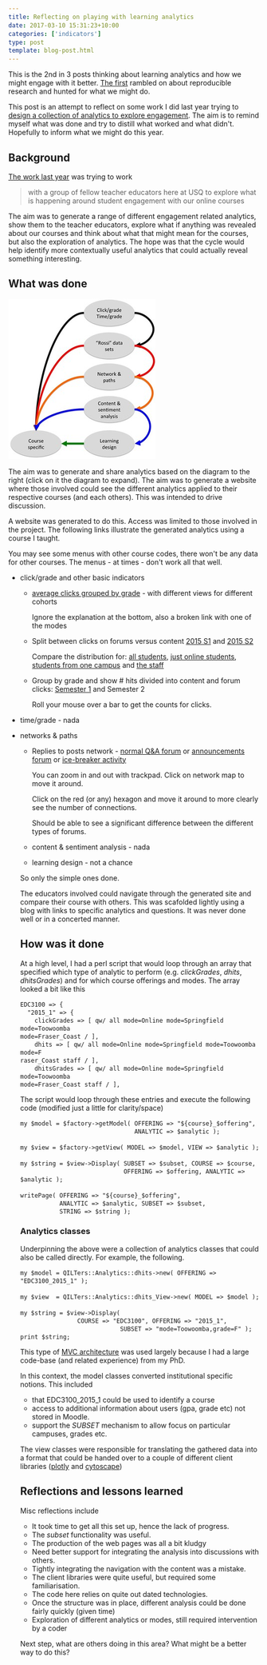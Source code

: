 ```yaml
---
title: Reflecting on playing with learning analytics
date: 2017-03-10 15:31:23+10:00
categories: ['indicators']
type: post
template: blog-post.html
---
```

This is the 2nd in 3 posts thinking about learning analytics and how we might engage with it better. [The first](http://djon.es/blog/2017/03/08/thinking-about-more-reproducible-research-and-learning-analytics/) rambled on about reproducible research and hunted for what we might do.

This post is an attempt to reflect on some work I did last year trying to [design a collection of analytics to explore engagement](http://djon.es/blog/2016/04/14/designing-a-collection-of-analytics-to-explore-engagement/). The aim is to remind myself what was done and try to distill what worked and what didn't. Hopefully to inform what we might do this year.

## Background

[The work last year](http://djon.es/blog/2016/04/14/designing-a-collection-of-analytics-to-explore-engagement/) was trying to work

> with a group of fellow teacher educators here at USQ to explore what is happening around student engagement with our online courses

The aim was to generate a range of different engagement related analytics, show them to the teacher educators, explore what if anything was revealed about our courses and think about what that might mean for the courses, but also the exploration of analytics. The hope was that the cycle would help identify more contextually useful analytics that could actually reveal something interesting.

## What was done

[![Version 1 of process](images/26380443975_d89aeb5ff8_n.jpg)](https://www.flickr.com/photos/david_jones/26380443975/in/dateposted-public/ "Version 1 of process")
<script async src="//embedr.flickr.com/assets/client-code.js" charset="utf-8"></script>

The aim was to generate and share analytics based on the diagram to the right (click on it the diagram to expand). The aim was to generate a website where those involved could see the different analytics applied to their respective courses (and each others). This was intended to drive discussion.

A website was generated to do this. Access was limited to those involved in the project. The following links illustrate the generated analytics using a course I taught.

You may see some menus with other course codes, there won't be any data for other courses. The menus - at times - don't work all that well.

- click/grade and other basic indicators
    - [average clicks grouped by grade](http://djon.es/EDC3100/2015_1/clickGrades/) - with different views for different cohorts
        
        Ignore the explanation at the bottom, also a broken link with one of the modes
        
    - Split between clicks on forums versus content [2015 S1](http://djon.es/qilters/EDC3100/2015_1/dhits/) and [2015 S2](http://djon.es/qilters/EDC3100/2015_1/dhits/)
        
        Compare the distribution for: [all students](http://djon.es/qilters/EDC3100/2015_1/dhits/index.html), [just online students](http://djon.es/qilters/EDC3100/2015_1/dhits/mode=Online.html), [students from one campus](http://djon.es/qilters/EDC3100/2015_1/dhits/mode=Springfield.html) and [the staff](http://djon.es/qilters/EDC3100/2015_1/dhits/staff.html)
        
    - Group by grade and show # hits divided into content and forum clicks: [Semester 1](http://djon.es/qilters/EDC3100/2015_1/dhitsGrades/) and Semester 2
        
        Roll your mouse over a bar to get the counts for clicks.
        
- time/grade - nada
- networks & paths
    
    - Replies to posts network - [normal Q&A forum](http://djon.es/qilters/EDC3100/2015_1/postsNetwork/) or [announcements forum](http://djon.es/qilters/EDC3100/2015_1/postsNetwork/forum=49765.html) or [ice-breaker activity](http://djon.es/qilters/EDC3100/2015_1/postsNetwork/forum=49752.html)
        
        You can zoom in and out with trackpad. Click on network map to move it around.
        
        Click on the red (or any) hexagon and move it around to more clearly see the number of connections.
        
        Should be able to see a significant difference between the different types of forums.
        
    - content & sentiment analysis - nada
    - learning design - not a chance
    
    So only the simple ones done.
    
    The educators involved could navigate through the generated site and compare their course with others. This was scafolded lightly using a blog with links to specific analytics and questions. It was never done well or in a concerted manner.
    
    ## How was it done
    
    At a high level, I had a perl script that would loop through an array that specified which type of analytic to perform (e.g. _clickGrades_, _dhits_, _dhitsGrades_) and for which course offerings and modes. The array looked a bit like this
    
    ```
    EDC3100 => {
      "2015_1" => {
        clickGrades => [ qw/ all mode=Online mode=Springfield mode=Toowoomba 
    mode=Fraser_Coast / ],
        dhits => [ qw/ all mode=Online mode=Springfield mode=Toowoomba mode=F
    raser_Coast staff / ],
        dhitsGrades => [ qw/ all mode=Online mode=Springfield mode=Toowoomba 
    mode=Fraser_Coast staff / ],
    
    ```
    
    The script would loop through these entries and execute the following code (modified just a little for clarity/space)
    
    ```
    my $model = $factory->getModel( OFFERING => "${course}_$offering",
                                    ANALYTIC => $analytic );
    
    my $view = $factory->getView( MODEL => $model, VIEW => $analytic );
    
    my $string = $view->Display( SUBSET => $subset, COURSE => $course, 
                                 OFFERING => $offering, ANALYTIC => $analytic );
    
    writePage( OFFERING => "${course}_$offering",
               ANALYTIC => $analytic, SUBSET => $subset,
               STRING => $string );
    
    ```
    
    ### Analytics classes
    
    Underpinning the above were a collection of analytics classes that could also be called directly. For example, the following.
    
    ```
    my $model = QILTers::Analytics::dhits->new( OFFERING => "EDC3100_2015_1" );
    
    my $view  = QILTers::Analytics::dhits_View->new( MODEL => $model );
    
    my $string = $view->Display(
                    COURSE => "EDC3100", OFFERING => "2015_1",
                                SUBSET => "mode=Toowoomba,grade=F" );
    print $string;
    
    ```
    
    This type of [MVC architecture](https://en.wikipedia.org/wiki/Model%E2%80%93view%E2%80%93controller) was used largely because I had a large code-base (and related experience) from my PhD.
    
    In this context, the model classes converted institutional specific notions. This included
    
    - that EDC3100\_2015\_1 could be used to identify a course
    - access to additional information about users (gpa, grade etc) not stored in Moodle.
    - support the _SUBSET_ mechanism to allow focus on particular campuses, grades etc.
    
    The view classes were responsible for translating the gathered data into a format that could be handed over to a couple of different client libraries ([plotly](http://plot.ly/) and [cytoscape](http://js.cytoscape.org/))
    
    ## Reflections and lessons learned
    
    Misc reflections include
    
    - It took time to get all this set up, hence the lack of progress.
    - The _subset_ functionality was useful.
    - The production of the web pages was all a bit kludgy
    - Need better support for integrating the analysis into discussions with others.
    - Tightly integrating the navigation with the content was a mistake.
    - The client libraries were quite useful, but required some familiarisation.
    - The code here relies on quite out dated technologies.
    - Once the structure was in place, different analysis could be done fairly quickly (given time)
    - Exploration of different analytics or modes, still required intervention by a coder
    
    Next step, what are others doing in this area? What might be a better way to do this?